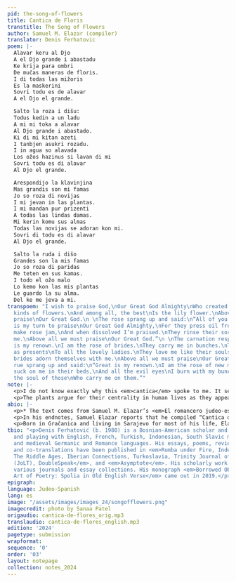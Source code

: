 ```yaml
---
pid: the-song-of-flowers
title: Cantica de Floris
transtitle: The Song of Flowers
author: Samuel M. Elazar (compiler)
translator: Denis Ferhatovic
poem: |-
  Alavar keru al Djo
  A el Djo grande i abastadu
  Ke krija para ombri
  De mučas maneras de floris.
  I di todas las mižoris
  Es la maskerini
  Sovri todu es de alavar
  A el Djo el grande.

  Salto la roza i dišu:
  Todus kedin a un ladu
  A mi mi toka a alavar
  Al Djo grande i abastado.
  Ki di mi kitan azeti
  I tanbjen asukri rozadu.
  I in agua so alavada
  Los ožos hazinus si lavan di mi
  Sovri todu es di alavar
  Al Djo el grande.

  Arespondijo la klavinjina
  Mas grandis son mi famas
  Jo so roza di novijas
  I mi jevan in las plantas.
  I mi mandan pur prizenti
  A todas las lindas damas.
  Mi kerin komu sus almas
  Todas las novijas se adoran kon mi.
  Sovri di todu es di alavar
  Al Djo el grande.

  Salto la ruda i dišo
  Grandes son la mis famas
  Jo so roza di paridas
  Me teten en sus kamas.
  I todo el ožo malo
  Lo kemo kon las mis plantas
  Le guardo la su alma.
  Del ke me jeva a mi.
transpoem: "I wish to praise God,\nOur Great God Almighty\nWho created for people\nMany
  kinds of flowers.\nAnd among all, the best\nIs the lily flower.\nAbove all we must
  praise\nOur Great God.\n \nThe rose sprang up and said:\n“All of you step aside.\nIt
  is my turn to praise\nOur Great God Almighty,\nFor they press oil from me\nAnd also
  make rose jam,\nAnd when dissolved I’m praised.\nThey rinse their sore eyes with
  me.\nAbove all we must praise\nOur Great God.”\n \nThe carnation responded:\n“Great
  is my renown.\nI am the rose of brides.\nThey carry me in bunches.\nThey send me
  as presents\nTo all the lovely ladies.\nThey love me like their souls.\nAll the
  brides adorn themselves with me.\nAbove all we must praise\nOur Great God.”\n \nThe
  rue sprang up and said:\n“Great is my renown.\nI am the rose of new mothers.\nThey
  suck on me in their beds,\nAnd all the evil eyes\nI burn with my bunches.\nI guard
  the soul of those\nWho carry me on them.”"
note: |-
  <p>I do not know exactly why this <em>cantica</em> spoke to me. It seems like it sprang to my attention like its characters, the gently competing plants. I have attempted to reproduce some of the delicate balance of tone, the sense of importance of the rose, carnation, and rue tempered by their joint praise of the Creator. The echoes became important to keep since they highlight the individual strengths of the speakers and fold them into the larger structure of God’s creation and the assembled <em>cantica</em> itself: “It is my turn to praise.../ I am praised”; “Great is my renown./ I am the rose of…”; “They love me like their souls./… I guard their soul.” While I could not maintain the inconsistent yet fascinating rhyming sequence (likely resulting from the composite nature of the <em>cantica</em>), I included some alliteration and assonance to give coherence and delicacy to the text. Incidentally, the letter <em>r</em> occurs in almost every line of my rendition.</p>
  <p>The plants argue for their centrality in human lives as they appear in crucial life events like courting, wedding, and childbirth. They can heal sore eyes and protect from the evil eye. The rose — entering like a mighty queen with the direction “All of you step aside” (“Todus kedin a un ladu,” literally “All [of you] stay on one side”) – underlines her role in cosmetics and cuisine. Nehama-Cantera’s Judeo-Spanish/French dictionary confirms that the rue protects against the evil eye according to Sephardic folk beliefs, adorning women in childbirth and children to ensure their health; our present-day encyclopedias, however, warn that the plant in large doses can act as an abortifacient, damage liver, and even lead to death.</p>
abio: |-
  <p>* The text comes from Samuel M. Elazar’s <em>El romancero judeo-español (romances y otras poesías)</em> (Sarajevo, 1987; reprinted Paris, 2008). Judeo-Spanish is here written using the Serbo-Croatian/Croato-Serbian Roman alphabet: č = ch; j = y; nj = ñ; š = sh; ž = zh (or j in French).</p>
  <p>In his endnotes, Samuel Elazar reports that he compiled “Cantica de Floris” from folk-song fragments he received from Gina Finci and Rikica Gottesman and those he found in the collection of Nina Škoro-Levi, which had probably been recorded by her sister, the foremost Bosnian Sephardic woman intellectual, poet, and playwright Laura Papo Bohoreta (1892-1942).</p>
  <p>Born in Gračanica and living in Sarajevo for most of his life, Elazar (1902-1989) was a pharmacist by training with a strong interest in art, history, and philosophy. During World War II, he hid with his family in Zenica where he worked as a pharmacist for a mine; the rest of his and his wife’s family perished in the Holocaust. After his retirement, he dedicated himself to collecting and preserving oral tradition in his mother tongue, Judeo-Spanish. Elazar’s continuous study of medicinal plants, attested in his scientific publications, must have inspired him to assemble “Cantica de Floris.”</p>
tbio: "<p>Denis Ferhatović (b. 1980) is a Bosnian-American scholar and writer, working
  and playing with English, French, Turkish, Indonesian, South Slavic microlanguages,
  and medieval Germanic and Romance languages. His essays, poems, reviews, translations,
  and co-translations have been published in <em>Rumba under Fire, Index on Censorship,
  The Riddle Ages, Iberian Connections, Turkoslavia, Trinity Journal of Literary Translation
  (JoLT), DoubleSpeak</em>, and <em>Asymptote</em>. His scholarly work appears in
  various journals and essay collections. His monograph <em>Borrowed Objects and the
  Art of Poetry: Spolia in Old English Verse</em> came out in 2019.</p>"
epigraph:
language: Judeo-Spanish
lang: es
image: "/assets/images/images_24/songofflowers.png"
imagecredit: photo by Sanaa Patel
origaudio: cantica-de-flores_orig.mp3
translaudio: cantica-de-flores_english.mp3
edition: '2024'
pagetype: submission
wrapformat:
sequence: '0'
order: '03'
layout: notepage
collection: notes_2024
---
```

